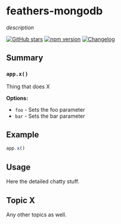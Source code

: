 # feathers-mongodb
*description*

[![GitHub stars](https://img.shields.io/github/stars/feathersjs/feathers-mongodb.png?style=social&label=Star)](https://github.com/feathersjs/feathers-mongodb/)
[![npm version](https://img.shields.io/npm/v/feathers-mongodb.png?style=flat-square)](https://www.npmjs.com/package/feathers-mongodb)
[![Changelog](https://img.shields.io/badge/changelog-.md-blue.png?style=flat-square)](https://github.com/feathersjs/feathers-mongodb/blob/master/CHANGELOG.md)


## Summary

### `app.x()`

Thing that does X

__Options:__

- `foo` - Sets the foo parameter
- `bar` - Sets the bar parameter

## Example

```js
app.x()
```

## Usage

Here the detailed chatty stuff.

## Topic X

Any other topics as well.